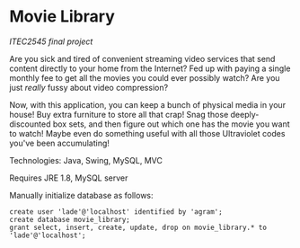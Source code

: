 # Movie Library #

_ITEC2545 final project_

Are you sick and tired of convenient streaming video services that send content directly to your home from the Internet? Fed up with paying a single monthly fee to get all the movies you could ever possibly watch? Are you just _really_ fussy about video compression?

Now, with this application, you can keep a bunch of physical media in your house! Buy extra furniture to store all that crap! Snag those deeply-discounted box sets, and then figure out which one has the movie you want to watch! Maybe even do something useful with all those Ultraviolet codes you've been accumulating!

Technologies: Java, Swing, MySQL, MVC

Requires JRE 1.8, MySQL server

Manually initialize database as follows:

    create user 'lade'@'localhost' identified by 'agram';
    create database movie_library;
    grant select, insert, create, update, drop on movie_library.* to 'lade'@'localhost'; 


